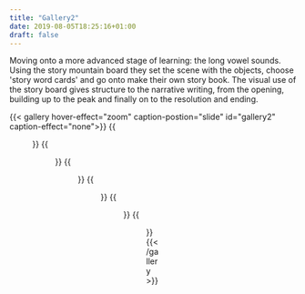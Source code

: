 ```yaml
---
title: "Gallery2"
date: 2019-08-05T18:25:16+01:00
draft: false
---
```



<p class="photosText">
Moving onto a more advanced stage of learning: the long vowel sounds.
Using the story mountain board they set the scene with the objects, choose 'story word cards' and go onto make their own story book. The visual use of the story board gives structure to the narrative writing, from the opening, building up to the peak and finally on to the resolution and ending.
</p>
{{< gallery hover-effect="zoom" caption-postion="slide" id="gallery2" caption-effect="none">}}
{{<figure link="img/photos/IMG_6883-comp.JPG" caption="Sound cards" thumb="-thumb">}}
{{<figure link="img/photos/IMG_6899-comp.JPG" caption="Objects for a particular sound" thumb="-thumb">}}	
{{<figure link="img/photos/IMG_6926-comp.JPG" caption="'Story mountain' board" thumb="-thumb">}}
{{<figure link="img/photos/IMG_6931-comp.JPG" caption="Narrating assembled story from the 'Story mountain'" thumb="-thumb">}}
{{<figure link="img/photos/IMG_6910-comp.JPG" caption="Writing their own story book" thumb="-thumb">}}
{{<figure link="img/photos/Image-comp.JPG" caption="Another exercise for sequencing a story" thumb="-thumb">}}
{{< /gallery >}}
